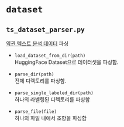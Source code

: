 # `dataset`
## `ts_dataset_parser.py`
[약관 텍스트 분석 데이터](https://aihub.or.kr/aihubdata/data/view.do?currMenu=115&topMenu=100&aihubDataSe=realm&dataSetSn=580) 파싱

- `load_dataset_from_dir(path)` \
    HuggingFace Dataset으로 데이터셋을 파싱함.

- `parse_dir(path)` \
    전체 디렉토리를 파싱함.

- `parse_single_labeled_dir(path)` \
    하나의 라벨링된 디렉토리를 파싱함

- `parse_file(file)` \
    하나의 파일 내에서 조항을 파싱함
